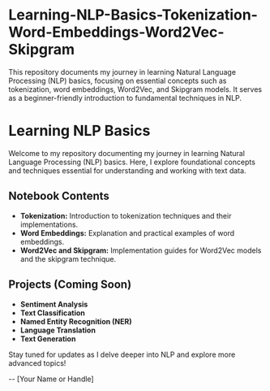 # Learning-NLP-Basics-Tokenization-Word-Embeddings-Word2Vec-Skipgram
This repository documents my journey in learning Natural Language Processing (NLP) basics, focusing on essential concepts such as tokenization, word embeddings, Word2Vec, and Skipgram models. It serves as a beginner-friendly introduction to fundamental techniques in NLP.

# Learning NLP Basics

Welcome to my repository documenting my journey in learning Natural Language Processing (NLP) basics. Here, I explore foundational concepts and techniques essential for understanding and working with text data.

## Notebook Contents

- **Tokenization:** Introduction to tokenization techniques and their implementations.
- **Word Embeddings:** Explanation and practical examples of word embeddings.
- **Word2Vec and Skipgram:** Implementation guides for Word2Vec models and the skipgram technique.

## Projects (Coming Soon)

- **Sentiment Analysis**
- **Text Classification**
- **Named Entity Recognition (NER)**
- **Language Translation**
- **Text Generation**

Stay tuned for updates as I delve deeper into NLP and explore more advanced topics!

-- [Your Name or Handle]

